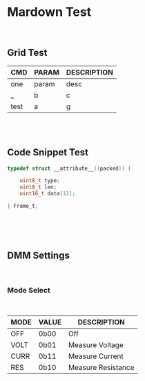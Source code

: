 # **Mardown Test**

<br/>

## Grid Test

| CMD | PARAM | DESCRIPTION
--- | --- | ---
one | param | desc
_ | b | c
test| a | g 



<br/>
<br/>

## Code Snippet Test

```c
typedef struct __attribute__((packed)) {

    uint8_t type;
    uint8_t len;
	uint16_t data[12];

} Frame_t;
```

<br/>
<br/>
<br/>

## DMM Settings
<br/>

### Mode Select
<br/>

MODE | VALUE | DESCRIPTION
--- | --- | ---
OFF | 0b00 | Off
VOLT | 0b01 | Measure Voltage
CURR | 0b11 | Measure Current
RES | 0b10 | Measure Resistance

<br/>
